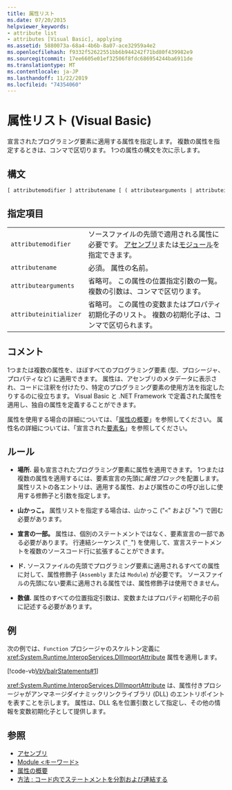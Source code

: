 ```yaml
---
title: 属性リスト
ms.date: 07/20/2015
helpviewer_keywords:
- attribute list
- attributes [Visual Basic], applying
ms.assetid: 5880073a-68a4-4b6b-8a07-ace32959a4e2
ms.openlocfilehash: f9332f52622551bb6b944242f71bd80f439982e9
ms.sourcegitcommit: 17ee6605e01ef32506f8fdc686954244ba6911de
ms.translationtype: MT
ms.contentlocale: ja-JP
ms.lasthandoff: 11/22/2019
ms.locfileid: "74354060"
---
```

# <a name="attribute-list-visual-basic"></a>属性リスト (Visual Basic)
宣言されたプログラミング要素に適用する属性を指定します。 複数の属性を指定するときは、コンマで区切ります。 1つの属性の構文を次に示します。  
  
## <a name="syntax"></a>構文  
  
```vb  
[ attributemodifier ] attributename [ ( attributearguments | attributeinitializer ) ]  
```  
  
## <a name="parts"></a>指定項目  
|||
|---|---|
|`attributemodifier`|ソースファイルの先頭で適用される属性に必要です。 [アセンブリ](../../../visual-basic/language-reference/modifiers/assembly.md)または[モジュール](../../../visual-basic/language-reference/modifiers/module-keyword.md)を指定できます。|
|`attributename`| 必須。 属性の名前。|
|`attributearguments`|省略可。 この属性の位置指定引数の一覧。 複数の引数は、コンマで区切ります。|
|`attributeinitializer`|省略可。 この属性の変数またはプロパティ初期化子のリスト。 複数の初期化子は、コンマで区切られます。|
  
## <a name="remarks"></a>コメント  
 1つまたは複数の属性を、ほぼすべてのプログラミング要素 (型、プロシージャ、プロパティなど) に適用できます。 属性は、アセンブリのメタデータに表示され、コードに注釈を付けたり、特定のプログラミング要素の使用方法を指定したりするのに役立ちます。 Visual Basic と .NET Framework で定義された属性を適用し、独自の属性を定義することができます。  

 属性を使用する場合の詳細については、「[属性の概要](../../../visual-basic/programming-guide/concepts/attributes/index.md)」を参照してください。 属性名の詳細については、「宣言された[要素名](../../../visual-basic/programming-guide/language-features/declared-elements/declared-element-names.md)」を参照してください。  
  
## <a name="rules"></a>ルール  
  
- **場所.** 最も宣言されたプログラミング要素に属性を適用できます。 1つまたは複数の属性を適用するには、要素宣言の先頭に*属性ブロック*を配置します。 属性リストの各エントリは、適用する属性、および属性のこの呼び出しに使用する修飾子と引数を指定します。  
  
- **山かっこ。** 属性リストを指定する場合は、山かっこ ("`<`" および "`>`") で囲む必要があります。  
  
- **宣言の一部。** 属性は、個別のステートメントではなく、要素宣言の一部である必要があります。 行連結シーケンス ("`_`") を使用して、宣言ステートメントを複数のソースコード行に拡張することができます。  
  
- **ド.** ソースファイルの先頭でプログラミング要素に適用されるすべての属性に対して、属性修飾子 (`Assembly` または `Module`) が必要です。 ソースファイルの先頭にない要素に適用される属性では、属性修飾子は使用できません。  
  
- **数値.** 属性のすべての位置指定引数は、変数またはプロパティ初期化子の前に記述する必要があります。  
  
## <a name="example"></a>例  
 次の例では、`Function` プロシージャのスケルトン定義に <xref:System.Runtime.InteropServices.DllImportAttribute> 属性を適用します。  
  
 [!code-vb[VbVbalrStatements#1](~/samples/snippets/visualbasic/VS_Snippets_VBCSharp/VbVbalrStatements/VB/Class1.vb#1)]  
  
 <xref:System.Runtime.InteropServices.DllImportAttribute> は、属性付きプロシージャがアンマネージダイナミックリンクライブラリ (DLL) のエントリポイントを表すことを示します。 属性は、DLL 名を位置引数として指定し、その他の情報を変数初期化子として提供します。  
  
## <a name="see-also"></a>参照

- [アセンブリ](../../../visual-basic/language-reference/modifiers/assembly.md)
- [Module \<キーワード>](../../../visual-basic/language-reference/modifiers/module-keyword.md)
- [属性の概要](../../../visual-basic/programming-guide/concepts/attributes/index.md)
- [方法 : コード内でステートメントを分割および連結する](../../../visual-basic/programming-guide/program-structure/how-to-break-and-combine-statements-in-code.md)
